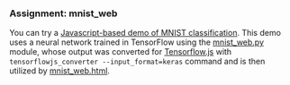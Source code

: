 ### Assignment: mnist_web

You can try a
[Javascript-based demo of MNIST classification](https://ufal.mff.cuni.cz/~straka/courses/npfl114/1920/demos/mnist_web.html).
This demo uses a neural network trained in TensorFlow
using the [mnist_web.py](https://github.com/ufal/npfl114/tree/past-1920/labs/05/mnist_web.py) module,
whose output was converted for [Tensorflow.js](https://www.tensorflow.org/js)
with `tensorflowjs_converter --input_format=keras` command and is then utilized
by [mnist_web.html](https://github.com/ufal/npfl114/tree/past-1920/labs/05/mnist_web.html).
